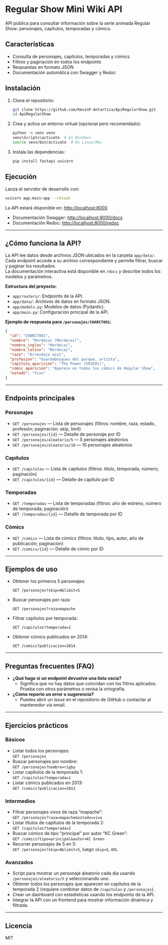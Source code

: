 # Regular Show Mini Wiki API

API pública para consultar información sobre la serie animada Regular Show: personajes, capítulos, temporadas y cómics.

## Características
- Consulta de personajes, capítulos, temporadas y cómics
- Filtros y paginación en todos los endpoints
- Respuestas en formato JSON
- Documentación automática con Swagger y Redoc

## Instalación

1. Clona el repositorio:
   ```bash
   git clone https://github.com/KevinP-Antartica/ApiRegularShow.git
   cd ApiRegularShow
   ```
2. Crea y activa un entorno virtual (opcional pero recomendado):
   ```bash
   python -m venv venv
   venv\Scripts\activate  # En Windows
   source venv/bin/activate  # En Linux/Mac
   ```
3. Instala las dependencias:
   ```bash
   pip install fastapi uvicorn
   ```

## Ejecución

Lanza el servidor de desarrollo con:
```bash
uvicorn app.main:app --reload
```

La API estará disponible en: [http://localhost:8000](http://localhost:8000)

- Documentación Swagger: [http://localhost:8000/docs](http://localhost:8000/docs)
- Documentación Redoc: [http://localhost:8000/redoc](http://localhost:8000/redoc)

---

## ¿Cómo funciona la API?

La API lee datos desde archivos JSON ubicados en la carpeta `app/data/`. Cada endpoint accede a su archivo correspondiente y permite filtrar, buscar y paginar los resultados.  
La documentación interactiva está disponible en `/docs` y describe todos los modelos y parámetros.

**Estructura del proyecto:**
- `app/routers/`: Endpoints de la API.
- `app/data/`: Archivos de datos en formato JSON.
- `app/models.py`: Modelos de datos (Pydantic).
- `app/main.py`: Configuración principal de la API.

**Ejemplo de respuesta para `/personajes/CHARCT001`:**
```json
{
  "id": "CHARCT001",
  "nombre": "Mordecai (Mordecai)",
  "nombre_ingles": "Mordecai",
  "nombre_latino": "Mordecai",
  "raza": "Arrendajo azul",
  "profesion": "Guardabosques del parque, artista",
  "capitulo_aparicion": "The Power (S01E01)",
  "comic_aparicion": "Aparece en todos los cómics de Regular Show",
  "estado": "Vivo"
}
```

---

## Endpoints principales

### Personajes
- `GET /personajes` — Lista de personajes (filtros: nombre, raza, estado, profesión; paginación: skip, limit)
- `GET /personajes/{id}` — Detalle de personaje por ID
- `GET /personajes/aleatorio/5` — 5 personajes aleatorios
- `GET /personajes/aleatorio/10` — 10 personajes aleatorios

### Capítulos
- `GET /capitulos` — Lista de capítulos (filtros: título, temporada, número; paginación)
- `GET /capitulos/{id}` — Detalle de capítulo por ID

### Temporadas
- `GET /temporadas` — Lista de temporadas (filtros: año de estreno, número de temporada; paginación)
- `GET /temporadas/{id}` — Detalle de temporada por ID

### Cómics
- `GET /comics` — Lista de cómics (filtros: título, tipo, autor, año de publicación; paginación)
- `GET /comics/{id}` — Detalle de cómic por ID

---

## Ejemplos de uso

- Obtener los primeros 5 personajes:
  ```http
  GET /personajes?skip=0&limit=5
  ```
- Buscar personajes por raza:
  ```http
  GET /personajes?raza=mapache
  ```
- Filtrar capítulos por temporada:
  ```http
  GET /capitulos?temporada=1
  ```
- Obtener cómics publicados en 2014:
  ```http
  GET /comics?publicacion=2014
  ```

---

## Preguntas frecuentes (FAQ)

- **¿Qué hago si un endpoint devuelve una lista vacía?**
  - Significa que no hay datos que coincidan con los filtros aplicados. Prueba con otros parámetros o revisa la ortografía.
- **¿Cómo reporto un error o sugerencia?**
  - Puedes abrir un issue en el repositorio de GitHub o contactar al mantenedor vía email.

---

## Ejercicios prácticos

### Básicos
- Listar todos los personajes:  
  `GET /personajes`
- Buscar personajes por nombre:  
  `GET /personajes?nombre=rigby`
- Listar capítulos de la temporada 1:  
  `GET /capitulos?temporada=1`
- Listar cómics publicados en 2013:  
  `GET /comics?publicacion=2013`

### Intermedios
- Filtrar personajes vivos de raza “mapache”:  
  `GET /personajes?raza=mapache&estado=vivo`
- Listar títulos de capítulos de la temporada 2:  
  `GET /capitulos?temporada=2`
- Buscar cómics de tipo “principal” por autor “KC Green”:  
  `GET /comics?tipo=principal&autor=KC Green`
- Recorrer personajes de 5 en 5:  
  `GET /personajes?skip=0&limit=5`, luego `skip=5`, etc.

### Avanzados
- Script para mostrar un personaje aleatorio cada día usando `/personajes/aleatorio/5` y seleccionando uno.
- Obtener todos los personajes que aparecen en capítulos de la temporada 2 (requiere combinar datos de `/capitulos` y `/personajes`).
- Crear un dashboard con estadísticas usando los endpoints de la API.
- Integrar la API con un frontend para mostrar información dinámica y filtrada.

---

## Licencia
MIT 